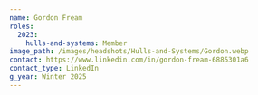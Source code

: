 ```yaml
---
name: Gordon Fream
roles:
  2023:
    hulls-and-systems: Member
image_path: /images/headshots/Hulls-and-Systems/Gordon.webp
contact: https://www.linkedin.com/in/gordon-fream-6885301a6
contact_type: LinkedIn
g_year: Winter 2025
---
```

